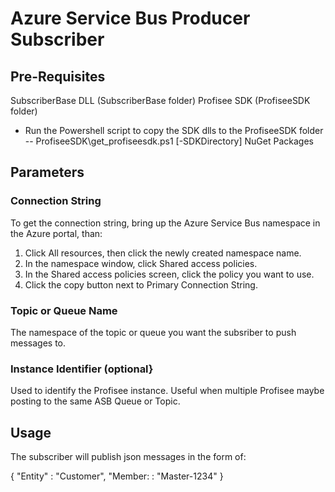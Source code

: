 # Azure Service Bus Producer Subscriber

## Pre-Requisites
SubscriberBase DLL (SubscriberBase folder)
Profisee SDK (ProfiseeSDK folder)
* Run the Powershell script to copy the SDK dlls to the ProfiseeSDK folder
 -- ProfiseeSDK\get_profiseesdk.ps1 [-SDKDirectory]
NuGet Packages

## Parameters

### Connection String
To get the connection string, bring up the Azure Service Bus namespace in the Azure portal, than:
1. Click All resources, then click the newly created namespace name.
2. In the namespace window, click Shared access policies.
3. In the Shared access policies screen, click the policy you want to use.
4. Click the copy button next to Primary Connection String.


### Topic or Queue Name
The namespace of the topic or queue you want the subsriber to push messages to.

### Instance Identifier (optional}
Used to identify the Profisee instance.  Useful when multiple Profisee maybe posting to the same ASB Queue or Topic.

## Usage
The subscriber will publish json messages in the form of:

{
    "Entity" : "Customer",
    "Member: : "Master-1234"
}
